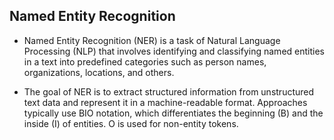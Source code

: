 ## Named Entity Recognition 

- Named Entity Recognition (NER) is a task of Natural Language Processing (NLP) that involves identifying and classifying named entities in a text into predefined categories such as person names, organizations, locations, and others. 

- The goal of NER is to extract structured information from unstructured text data and represent it in a machine-readable format. Approaches typically use BIO notation, which differentiates the beginning (B) and the inside (I) of entities. O is used for non-entity tokens.

